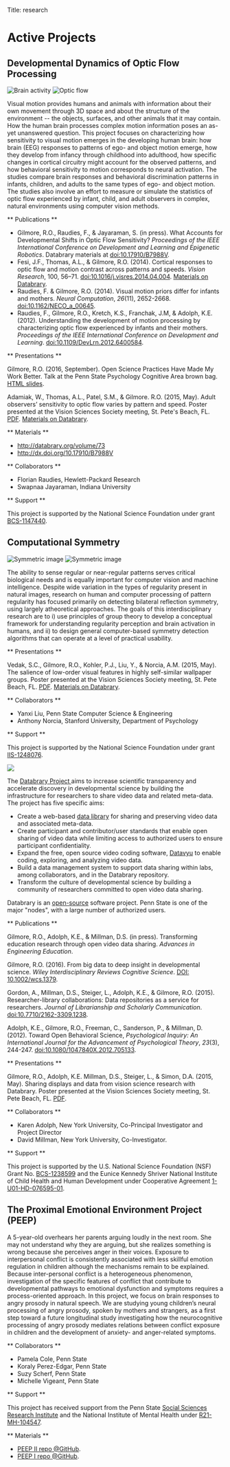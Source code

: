 Title: research

# Active Projects

## Developmental Dynamics of Optic Flow Processing

![Brain activity]({filename}/images/fesi-2014.jpg) ![Optic flow]({filename}/images/optic-flow.jpg)

Visual motion provides humans and animals with information about their own movement through 3D space and about the structure of the environment -- the objects, surfaces, and other animals that it may contain. How the human brain processes complex motion information poses an as-yet unanswered question. This project focuses on characterizing how sensitivity to visual motion emerges in the developing human brain: how brain (EEG) responses to patterns of ego- and object motion emerge, how they develop from infancy through childhood into adulthood, how specific changes in cortical circuitry might account for the observed patterns, and how behavioral sensitivity to motion corresponds to neural activation. The studies compare brain responses and behavioral discrimination patterns in infants, children, and adults to the same types of ego- and object motion. The studies also involve an effort to measure or simulate the statistics of optic flow experienced by infant, child, and adult observers in complex, natural environments using computer vision methods.

** Publications **

- Gilmore, R.O., Raudies, F., & Jayaraman, S. (in press). What Accounts for Developmental Shifts in Optic Flow Sensitivity? *Proceedings of the IEEE International Conference on Development and Learning and Epigenetic Robotics*. Databrary materials at [doi:10.17910/B7988V](http://dx.doi.org/10.17910/B7988V).
- Fesi, J.F., Thomas, A.L., & Gilmore, R.O. (2014). Cortical responses to optic flow and motion contrast across patterns and speeds. *Vision Research*, 100, 56–71. [doi:10.1016/j.visres.2014.04.004](http://dx.doi.org/10.1016/j.visres.2014.04.004). [Materials on Databrary](https://databrary.org/volume/49).
- Raudies, F. & Gilmore, R.O. (2014). Visual motion priors differ for
infants and mothers. *Neural Computation*, *26*(11), 2652-2668. [doi:10.1162/NECO\_a\_00645](http://dx.doi.org/10.1162/NECO\_a\_00645).
- Raudies, F., Gilmore, R.O., Kretch, K.S., Franchak, J.M, & Adolph, K.E. (2012). Understanding the development of motion processing by characterizing optic flow experienced by infants and their mothers. *Proceedings of the IEEE International Conference on Development and Learning*. [doi:10.1109/DevLrn.2012.6400584](http://dx.doi.org/10.1109/DevLrn.2012.6400584).

** Presentations **

Gilmore, R.O. (2016, September). Open Science Practices Have Made My Work Better. Talk at the Penn State Psychology Cognitive Area brown bag. [HTML slides](https://cdn.rawgit.com/psu-psychology/cognitive/master/brown-bag/2015-09-09-gilmore/cog-bbag-2015-09-09.html#1).

Adamiak, W., Thomas, A.L., Patel, S.M., & Gilmore. R.O. (2015, May). Adult observers’ sensitivity to optic flow varies by pattern and speed. Poster presented at the Vision Sciences Society meeting, St. Pete's Beach, FL. [PDF](../pdfs/adamiak-etal-vss-2015.pdf). [Materials on Databrary](http://databrary.org/volume/73).

** Materials **

- <http://databrary.org/volume/73>
- <http://dx.doi.org/10.17910/B7988V>

** Collaborators **

- Florian Raudies, Hewlett-Packard Research
- Swapnaa Jayaraman, Indiana University

** Support **

This project is supported by the National Science Foundation under grant [BCS-1147440](http://www.nsf.gov/awardsearch/showAward?AWD_ID=1147440).

## Computational Symmetry

![Symmetric image]({filename}/images/symmetry-sample-1.png) ![Symmetric image]({filename}/images/symmetry-sample-2.png)

The ability to sense regular or near-regular patterns serves critical biological needs and is equally important for computer vision and machine intelligence. Despite wide variation in the types of regularity present in natural images, research on human and computer processing of pattern regularity has focused primarily on detecting bilateral reflection symmetry, using largely atheoretical approaches. The goals of this interdisciplinary research are to i) use principles of group theory to develop a conceptual framework for understanding regularity perception and brain activation in humans, and ii) to design general computer-based symmetry detection algorithms that can operate at a level of practical usability.

** Presentations **

Vedak, S.C., Gilmore, R.O., Kohler, P.J., Liu, Y., & Norcia, A.M. (2015, May). The salience of low-order visual features in highly self-similar wallpaper groups. Poster presented at the Vision Sciences Society meeting, St. Pete Beach, FL. [PDF](../pdfs/vedak-etal-vss-2015.pdf). [Materials on Databrary](http://databrary.org/volume/77).

** Collaborators **

- Yanxi Liu, Penn State Computer Science & Engineering
- Anthony Norcia, Stanford University, Department of Psychology

** Support **

This project is supported by the National Science Foundation under grant [IIS-1248076](http://www.nsf.gov/awardsearch/showAward?AWD_ID=1248076).

<img src="http://databrary.org/theme/img/logo/databrary.png">

The [Databrary Project ](http://databrary.org) aims to increase scientific transparency and accelerate discovery in developmental science by building the infrastructure for researchers to share video data and related meta-data. The project has five specific aims:

- Create a web-based [data library](http://databrary.org) for sharing and preserving video data and associated meta-data.
- Create participant and contributor/user standards that enable open sharing of video data while limiting access to authorized users to ensure participant confidentiality.
- Expand the free, open source video coding software, [Datavyu](http://datavyu.org) to enable coding, exploring, and analyzing video data.
- Build a data management system to support data sharing within labs, among collaborators, and in the Databrary repository.
- Transform the culture of developmental science by building a community of researchers committed to open video data sharing.

Databrary is an [open-source](http://github.com/databrary) software project. Penn State is one of the major "nodes", with a large number of authorized users.

** Publications **

Gilmore, R.O., Adolph, K.E., & Millman, D.S. (in press). Transforming education research through open video data sharing. *Advances in Engineering Education*.

Gilmore, R.O. (2016). From big data to deep insight in developmental science. *Wiley Interdisciplinary Reviews Cognitive Science*. [DOI: 10.1002/wcs.1379](http://doi.org/10.1001/wcs.1379).

Gordon, A., Millman, D.S., Steiger, L., Adolph, K.E., & Gilmore, R.O. (2015). Researcher-library collaborations: Data repositories as a service for researchers. *Journal of Librarianship and Scholarly Communication*. [doi:10.7710/2162-3309.1238](http://dx.doi.org/10.7710/2162-3309.1238).

Adolph, K.E., Gilmore, R.O., Freeman, C., Sanderson, P., & Millman, D. (2012). Toward Open Behavioral Science, *Psychological Inquiry: An International Journal for the Advancement of Psychological Theory*, *23*(3), 244-247. [doi:10.1080/1047840X.2012.705133](http://dx.doi.org/10.1080/1047840X.2012.705133).

** Presentations **

Gilmore, R.O., Adolph, K.E. Millman, D.S., Steiger, L., & Simon, D.A. (2015, May). Sharing displays and data from vision science research with Databrary. Poster presented at the Vision Sciences Society meeting, St. Pete Beach, FL. [PDF](../pdfs/gilmore-etal-vss-2015.pdf).

** Collaborators **

- Karen Adolph, New York University, Co-Principal Investigator and Project Director
- David Millman, New York University, Co-Investigator.

** Support **

This project is supported by the U.S. National Science Foundation (NSF) Grant No. [BCS-1238599](http://www.nsf.gov/awardsearch/showAward?AWD_ID=1238599) and the Eunice Kennedy Shriver National Institute of Child Health and Human Development under Cooperative Agreement [1-U01-HD-076595-01](http://projectreporter.nih.gov/project_info_description.cfm?aid=8531595&amp;icde=15908155&amp;ddparam=&amp;ddvalue=&amp;ddsub=&amp;cr=1&amp;csb=default&amp;cs=ASC).

## The Proximal Emotional Environment Project (PEEP)

A 5-year-old overhears her parents arguing loudly in the next room. She may not understand why they are arguing, but she realizes something is wrong because she perceives anger in their voices. Exposure to interpersonal conflict is consistently associated with less skillful emotion regulation in children although the mechanisms remain to be explained. Because inter-personal conflict is a heterogeneous phenomenon, investigation of the specific features of conflict that contribute to developmental pathways to emotional dysfunction and symptoms requires a process-oriented approach. In this project, we focus on brain responses to angry prosody in natural speech. We are studying young children’s neural processing of angry prosody, spoken by mothers and strangers, as a first step toward a future longitudinal study investigating how the neurocognitive processing of angry prosody mediates relations between conflict exposure in children and the development of anxiety- and anger-related symptoms.

** Collaborators **

- Pamela Cole, Penn State
- Koraly Perez-Edgar, Penn State
- Suzy Scherf, Penn State
- Michelle Vigeant, Penn State

** Support **

This project has received support from the Penn State [Social Sciences Research Institute](http://ssri.psu.edu) and the National Institute of Mental Health under [R21-MH-104547](http://projectreporter.nih.gov/project_info_description.cfm?aid=8891792&icde=26075719&ddparam=&ddvalue=&ddsub=&cr=2&csb=default&cs=ASC).

** Materials **

- [PEEP II repo @GitHub](https://github.com/gilmore-lab/peep-II).
- [PEEP I repo @GitHub](https://github.com/gilmore-lab/PEEP-I).

